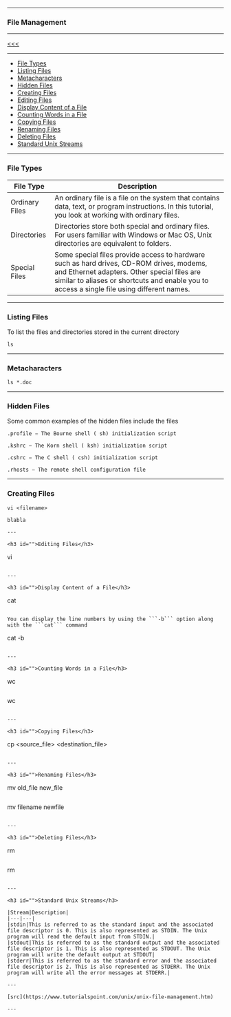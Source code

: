 
---

### File Management

---

[<<<](https://github.com/ttltrk/ELSE/blob/master/SHELL/BUM/BUM.MD)

---

* <a href="">File Types</a>
* <a href="">Listing Files</a>
* <a href="">Metacharacters</a>
* <a href="">Hidden Files</a>
* <a href="">Creating Files</a>
* <a href="">Editing Files</a>
* <a href="">Display Content of a File</a>
* <a href="">Counting Words in a File</a>
* <a href="">Copying Files</a>
* <a href="">Renaming Files</a>
* <a href="">Deleting Files</a>
* <a href="">Standard Unix Streams</a>

---

<h3 id="">File Types</h3>

|File Type|Description|
|------|------|
|Ordinary Files|An ordinary file is a file on the system that contains data, text, or program instructions. In this tutorial, you look at working with ordinary files.|
|Directories| Directories store both special and ordinary files. For users familiar with Windows or Mac OS, Unix directories are equivalent to folders.|
|Special Files|Some special files provide access to hardware such as hard drives, CD-ROM drives, modems, and Ethernet adapters. Other special files are similar to aliases or shortcuts and enable you to access a single file using different names.|

---

<h3 id="">Listing Files</h3>

To list the files and directories stored in the current directory

```
ls
```

---

<h3 id="">Metacharacters</h3>

```
ls *.doc
```

---

<h3 id="">Hidden Files</h3>

Some common examples of the hidden files include the files

```
.profile − The Bourne shell ( sh) initialization script

.kshrc − The Korn shell ( ksh) initialization script

.cshrc − The C shell ( csh) initialization script

.rhosts − The remote shell configuration file
```

---

<h3 id="">Creating Files</h3>

```
vi <filename>

blabla

---

<h3 id="">Editing Files</h3>

```
vi <filename>
```

---

<h3 id="">Display Content of a File</h3>

```
cat <filename>
```

You can display the line numbers by using the ```-b``` option along with the ```cat``` command

```
cat -b <filename>
```

---

<h3 id="">Counting Words in a File</h3>

```
wc <filename>
```

```
wc <filename1> <filename2> <filename3>
```

---

<h3 id="">Copying Files</h3>

```
cp <source_file> <destination_file>
```

---

<h3 id="">Renaming Files</h3>

```
mv old_file new_file
```

```
mv filename newfile
```

---

<h3 id="">Deleting Files</h3>

```
rm <filename>
```

```
rm <filename1> <filename2> <filename3>
```

---

<h3 id="">Standard Unix Streams</h3>

|Stream|Description|
|---|---|
|stdin|This is referred to as the standard input and the associated file descriptor is 0. This is also represented as STDIN. The Unix program will read the default input from STDIN.|
|stdout|This is referred to as the standard output and the associated file descriptor is 1. This is also represented as STDOUT. The Unix program will write the default output at STDOUT|
|stderr|This is referred to as the standard error and the associated file descriptor is 2. This is also represented as STDERR. The Unix program will write all the error messages at STDERR.|

---

[src](https://www.tutorialspoint.com/unix/unix-file-management.htm)

---
